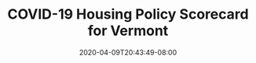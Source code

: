 ---
title: "COVID-19 Housing Policy Scorecard for Vermont"
date: 2020-04-09T20:43:49-08:00
layout: single
type: covid-policy-rankings
state_abbrev: vt # use state abbreviation.
state_title: Vermont
photoCredit:
hasSubnav: true
fbImage: /images/assets/covid-eviction-policies-social.jpg
twImage: /images/assets/covid-eviction-policies-social.jpg
socialDescription: COVID-19 Housing Policy Scorecard for Vermont
description: See how Vermont ranks in our nationwide scorecard of housing policies in response to COVID-19.
url: /covid-policy-scorecard/vt
aliases:
    - /covid-policy-scorecard/vt
    - /covid-policy-scorecard/vermont
    - /es/covid-policy-scorecard/vt
    - /es/covid-policy-scorecard/vermont
---